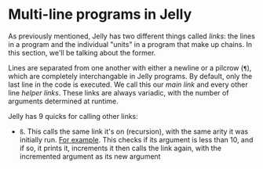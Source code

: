 # Multi-line programs in Jelly

As previously mentioned, Jelly has two different things called *links*: the lines in a program and the individual "units" in a program that make up chains. In this section, we'll be talking about the former.

Lines are separated from one another with either a newline or a pilcrow (`¶`), which are completely interchangable in Jelly programs. By default, only the last line in the code is executed. We call this our *main link* and every other line *helper links*. These links are always variadic, with the number of arguments determined at runtime.

Jelly has 9 quicks for calling other links:

- `ß`. This calls the same link it's on (recursion), with the same arity it was initially run. [For example](https://tio.run/##y0rNyan8///hzpZHDTMOzz/WpXBop4KNoYGK/f///40B). This checks if its argument is less than 10, and if so, it prints it, increments it then calls the link again, with the incremented argument as its new argument
